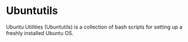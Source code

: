 Ubuntutils
==========

Ubuntu Utilities (Ubuntutils) is a collection of bash scripts for setting up a freshly installed Ubuntu OS.

